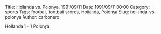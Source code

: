 Title: Hollanda vs. Polonya, 1991/09/11
Date: 1991/09/11 00:00
Category: sports
Tags: football, football scores, Hollanda, Polonya
Slug: hollanda-vs-polonya
Author: carbonero


Hollanda 1 - 1 Polonya
